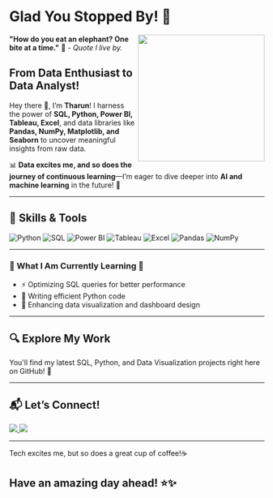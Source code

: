 # Glad You Stopped By! 🎯                                 

<img src="https://media.giphy.com/media/qgQUggAC3Pfv687qPC/giphy.gif" width="250" align="right">

**"How do you eat an elephant? One bite at a time."** 🐘 - *Quote I live by.*

## From Data Enthusiast to Data Analyst!  
Hey there 👋, I’m **Tharun**!
I harness the power of **SQL, Python, Power BI, Tableau, Excel**, and data libraries like **Pandas, NumPy, Matplotlib, and Seaborn** to uncover meaningful insights from raw data.    

📊 **Data excites me, and so does the journey of continuous learning**—I’m eager to dive deeper into **AI and machine learning** in the future! 🚀  


---

## 📌 Skills & Tools

![Python](https://img.shields.io/badge/-Python-3776AB?style=for-the-badge&logo=python&logoColor=white)
![SQL](https://img.shields.io/badge/-SQL-4479A1?style=for-the-badge&logo=postgresql&logoColor=white)
![Power BI](https://img.shields.io/badge/-PowerBI-F2C811?style=for-the-badge&logo=powerbi&logoColor=white)
![Tableau](https://img.shields.io/badge/-Tableau-E97627?style=for-the-badge&logo=tableau&logoColor=white)
![Excel](https://img.shields.io/badge/-Excel-217346?style=for-the-badge&logo=microsoft-excel&logoColor=white)
![Pandas](https://img.shields.io/badge/-Pandas-150458?style=for-the-badge&logo=pandas&logoColor=white)
![NumPy](https://img.shields.io/badge/-NumPy-013243?style=for-the-badge&logo=numpy&logoColor=white)

---

### 🌇 What I Am Currently Learning 🌃

- ⚡ Optimizing SQL queries for better performance                        
- 🐍 Writing efficient Python code  
- 🎨 Enhancing data visualization and dashboard design  

---                                                   

## 🔍 Explore My Work
You'll find my latest SQL, Python, and Data Visualization projects right here on GitHub! 🎳 

---

## 📬 Let’s Connect!  
<p align="left corner">
  <a href="mailto:badavaththarun000@gmail.com">              
    <img src="https://img.shields.io/badge/Email-D14836?style=for-the-badge&logo=gmail&logoColor=white">
  </a>
  <a href="https://www.linkedin.com/in/tharun-badavath/">
    <img src="https://img.shields.io/badge/LinkedIn-0077B5?style=for-the-badge&logo=linkedin&logoColor=white">
  </a>
</p>                                                     

---

 Tech excites me, but so does a great cup of coffee!☕                
                                                              
## Have an amazing day ahead! ⭐️✨
